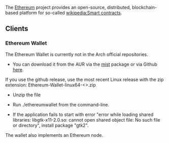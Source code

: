 The [Ethereum](https://github.com/ethereum/go-ethereum) project provides an open-source, distributed, blockchain-based platform for so-called [wikipedia:Smart contracts](https://en.wikipedia.org/wiki/Smart_contracts "wikipedia:Smart contracts").

## Clients

### Ethereum Wallet

The Ethereum Wallet is currently not in the Arch official repositories.

*   You can download it from the AUR via the [mist](https://aur.archlinux.org/packages/mist/) package or via Github [here](https://github.com/ethereum/mist/releases).

If you use the github release, use the most recent Linux release with the zip extension: Ethereum-Wallet-linux64-<<version>>.zip

*   Unzip the file

*   Run ./ethereumwallet from the command-line.

*   If the application fails to start with error "error while loading shared libraries: libgtk-x11-2.0.so: cannot open shared object file: No such file or directory", install package "gtk2".

The wallet also implements an Ethereum node.